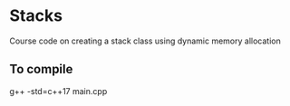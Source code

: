 # Stacks
Course code on creating a stack class using dynamic memory allocation

## To compile
g++ -std=c++17 main.cpp
